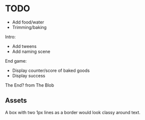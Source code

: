 # TODO

* Add food/water
* Trimming/baking

Intro:

* Add tweens
* Add naming scene

End game:

* Display counter/score of baked goods
* Display success

The End? from The Blob

## Assets

A box with two 1px lines as a border would look classy around text.
